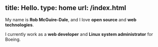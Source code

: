 title: Hello.
type: home
url: /index.html
---

My name is **Rob McGuire-Dale**, and I love
**open source** and **web technologies**.

I currently work as a **web developer** and
**Linux system administrator** for Boeing.
